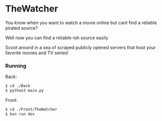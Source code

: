 # TheWatcher
You know when you want to watch a movie online but cant find a reliable pirated source?

Well now you can find a reliable-ish source easily

Scoot around in a sea of scraped publicly opened servers that host your favorite movies and TV series!

### Running
Back:
```bash
$ cd ./Back
$ python3 main.py
```

Front:
```bash
$ cd ./Front/TheWatcher
$ bun run dev
```
